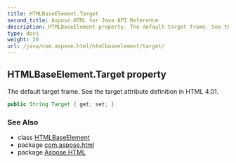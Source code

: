 ```yaml
---
title: HTMLBaseElement.Target
second_title: Aspose.HTML for Java API Reference
description: HTMLBaseElement property. The default target frame. See the target attribute definition in HTML 4.01
type: docs
weight: 20
url: /java/com.aspose.html/htmlbaseelement/target/
---
```

## HTMLBaseElement.Target property

The default target frame. See the target attribute definition in HTML 4.01.

```java
public String Target { get; set; }
```

### See Also

* class [HTMLBaseElement](../)
* package [com.aspose.html](../../../com.aspose.html/)
* package [Aspose.HTML](../../../)
